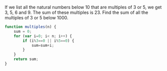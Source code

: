 If we list all the natural numbers below 10 that are multiples of 3 or 5, we get 3, 5, 6 and 9. The sum of these multiples is 23.
Find the sum of all the multiples of 3 or 5 below 1000.


```javascript
function multiples(n) {
	sum = 0;
	for (var i=0; i< n; i++) {
		if (i%3==0 || i%5==0) {
			sum=sum+i;
		}
	}
	return sum;
}
```
